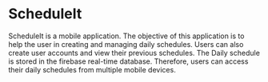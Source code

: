 # ScheduleIt

ScheduleIt is a mobile application. The objective of this application is to help the user in
creating and managing daily schedules. Users can also create user accounts and view their
previous schedules. The Daily schedule is stored in the firebase real-time database.
Therefore, users can access their daily schedules from multiple mobile devices.
